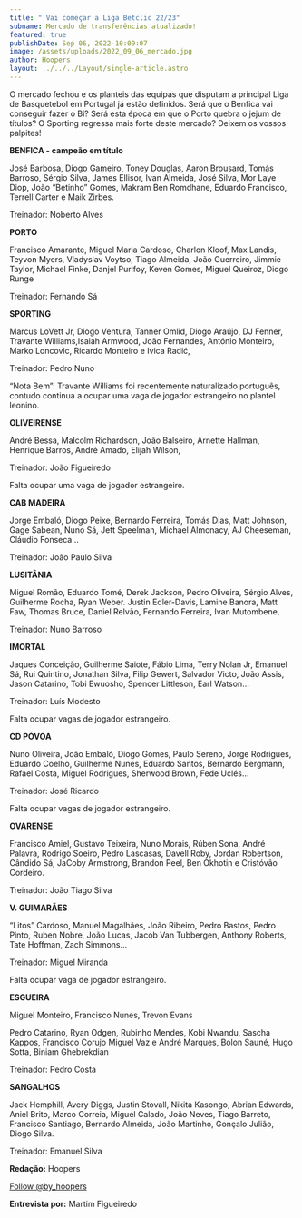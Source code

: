 ```yaml
---
title: " Vai começar a Liga Betclic 22/23"
subname: Mercado de transferências atualizado!
featured: true
publishDate: Sep 06, 2022-10:09:07
image: /assets/uploads/2022_09_06_mercado.jpg
author: Hoopers
layout: ../../../Layout/single-article.astro
---
```

<!--StartFragment-->

O mercado fechou e os planteis das equipas que disputam a principal Liga de Basquetebol em Portugal já estão definidos. Será que o Benfica vai conseguir fazer o Bi? Será esta época em que o Porto quebra o jejum de títulos? O Sporting regressa mais forte deste mercado? Deixem os vossos palpites!

**BENFICA - campeão em título**

José Barbosa, Diogo Gameiro, Toney Douglas, Aaron Brousard, Tomás Barroso, Sérgio Silva, James Ellisor, Ivan Almeida, José Silva, Mor Laye Diop, João “Betinho” Gomes, Makram Ben Romdhane, Eduardo Francisco, Terrell Carter e Maik Zirbes. 

Treinador: Noberto Alves

**PORTO**

Francisco Amarante, Miguel Maria Cardoso, Charlon Kloof, Max Landis, Teyvon Myers, Vladyslav Voytso, Tiago Almeida, João Guerreiro, Jimmie Taylor, Michael Finke, Danjel Purifoy, Keven Gomes, Miguel Queiroz, Diogo Runge

Treinador: Fernando Sá

**SPORTING** 

Marcus LoVett Jr, Diogo Ventura, Tanner Omlid, Diogo Araújo, DJ Fenner, Travante Williams,Isaiah Armwood, João Fernandes, António Monteiro, Marko Loncovic, Ricardo Monteiro e Ivica Radić, 

Treinador: Pedro Nuno

“Nota Bem”: Travante Williams foi recentemente naturalizado português, contudo continua a ocupar uma vaga de jogador estrangeiro no plantel leonino. 

**OLIVEIRENSE**

André Bessa, Malcolm Richardson, João Balseiro, Arnette Hallman, Henrique Barros, André Amado, Elijah Wilson, 

Treinador: João Figueiredo 

Falta ocupar uma vaga de jogador estrangeiro. 

**CAB MADEIRA**

Jorge Embaló, Diogo Peixe, Bernardo Ferreira, Tomás Dias, Matt Johnson, Gage Sabean, Nuno Sá, Jett Speelman, Michael Almonacy, AJ Cheeseman, Cláudio Fonseca…

Treinador: João Paulo Silva 

**LUSITÂNIA**

Miguel Romão, Eduardo Tomé, Derek Jackson, Pedro Oliveira, Sérgio Alves, Guilherme Rocha, Ryan Weber. Justin Edler-Davis, Lamine Banora, Matt Faw, Thomas Bruce, Daniel Relvão, Fernando Ferreira, Ivan Mutombene, 

Treinador: Nuno Barroso

**IMORTAL**

Jaques Conceição, Guilherme Saiote, Fábio Lima, Terry Nolan Jr, Emanuel Sá, Rui Quintino, Jonathan Silva, Filip Gewert, Salvador Victo, João Assis, Jason Catarino, Tobi Ewuosho, Spencer Littleson, Earl Watson…

Treinador: Luís Modesto

Falta ocupar vagas de jogador estrangeiro. 

**CD PÓVOA**

Nuno Oliveira, João Embaló, Diogo Gomes, Paulo Sereno, Jorge Rodrigues, Eduardo Coelho, Guilherme Nunes, Eduardo Santos, Bernardo Bergmann, Rafael Costa, Miguel Rodrigues, Sherwood Brown, Fede Uclés…

Treinador: José Ricardo

Falta ocupar vagas de jogador estrangeiro. 

**OVARENSE**

Francisco Amiel, Gustavo Teixeira, Nuno Morais, Rúben Sona, André Palavra, Rodrigo Soeiro, Pedro Lascasas, Davell Roby, Jordan Robertson, Cândido Sá, JaCoby Armstrong, Brandon Peel, Ben Okhotin e Cristóvão Cordeiro.

Treinador: João Tiago Silva

**V. GUIMARÃES**

“Litos” Cardoso, Manuel Magalhães, João Ribeiro, Pedro Bastos, Pedro Pinto, Ruben Nobre, João Lucas, Jacob Van Tubbergen, Anthony Roberts, Tate Hoffman, Zach Simmons…

Treinador: Miguel Miranda

Falta ocupar vaga de jogador estrangeiro. 

**ESGUEIRA**

Miguel Monteiro, Francisco Nunes, Trevon Evans

Pedro Catarino, Ryan Odgen, Rubinho Mendes, Kobi Nwandu, Sascha Kappos, Francisco Corujo Miguel Vaz e André Marques, Bolon Sauné, Hugo Sotta, Biniam Ghebrekdian

Treinador: Pedro Costa

**SANGALHOS**

Jack Hemphill, Avery Diggs, Justin Stovall, Nikita Kasongo, Abrian Edwards, Aniel Brito, Marco Correia, Miguel Calado, João Neves, Tiago Barreto, Francisco Santiago, Bernardo Almeida, João Martinho, Gonçalo Julião, Diogo Silva.

Treinador: Emanuel Silva

**Redação:** Hoopers

<a href="https://twitter.com/by_hoopers?ref_src=twsrc%5Etfw" class="twitter-follow-button" data-show-count="false">Follow @by_hoopers</a><script async src="https://platform.twitter.com/widgets.js" charset="utf-8"></script>

**Entrevista por:** Martim Figueiredo 

<!--EndFragment-->